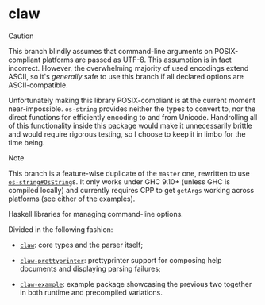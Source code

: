 # claw

> [!CAUTION]
> This branch blindly assumes that command-line arguments on POSIX-compliant platforms
> are passed as UTF-8. This assumption is in fact incorrect.
> However, the overwhelming majority of used encodings extend ASCII, so
> it's *generally* safe to use this branch if all declared options are ASCII-compatible.
>
> Unfortunately making this library POSIX-compliant is at the current moment
> near-impossible.  `os-string` provides neither the types to convert to, nor the
> direct functions for efficiently encoding to and from Unicode. Handrolling all of this
> functionality inside this package would make it unnecessarily brittle and would require
> rigorous testing, so I choose to keep it in limbo for the time being.

> [!NOTE]
> This branch is a feature-wise duplicate of the `master` one, rewritten to use
> [`os-string#OsString`](https://hackage.haskell.org/package/os-string-2.0.2.2/docs/System-OsString.html#t:OsString)s.
> It only works under GHC 9.10+ (unless GHC is compiled locally) and currently requires
> CPP to get `getArgs` working across platforms (see either of the examples).

Haskell libraries for managing command-line options.

Divided in the following fashion:

- [`claw`](/claw): core types and the parser itself;

- [`claw-prettyprinter`](/claw-prettyprinter): prettyprinter support for
  composing help documents and displaying parsing failures;

- [`claw-example`](/claw-example): example package showcasing the previous two
  together in both runtime and precompiled variations.
